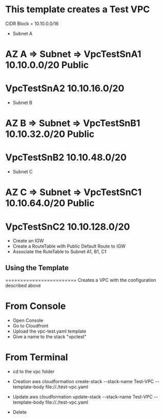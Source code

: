 # This template creates a Test VPC

CIDR Block = 10.10.0.0/16

- Subnet A
# AZ A => Subnet => VpcTestSnA1  10.10.0.0/20       Public
#                   VpcTestSnA2  10.10.16.0/20
- Subnet B
# AZ B => Subnet => VpcTestSnB1  10.10.32.0/20      Public
#                   VpcTestSnB2  10.10.48.0/20
- Subnet C
# AZ C => Subnet => VpcTestSnC1  10.10.64.0/20      Public
#                   VpcTestSnC2  10.10.128.0/20

- Create an IGW
- Create a RouteTable with Public Default Route to IGW
- Associate the RuteTable to Subnet A1, B1, C1


## Using the Template ##
========================
Creates a VPC with the configuration described above

From Console
============
- Open Console
- Go to Cloudfront
- Upload the vpc-test.yaml template
- Give a name to the stack "vpctest"

From Terminal
=============
- cd to the vpc folder

- Creation
aws cloudformation create-stack --stack-name Test-VPC --template-body file://./test-vpc.yaml 

- Update 
aws cloudformation update-stack --stack-name Test-VPC --template-body file://./test-vpc.yaml 

- Delete
